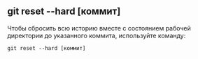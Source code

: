 ## **git reset --hard [коммит]**

Чтобы сбросить всю историю вместе с состоянием рабочей директории до указанного коммита, используйте команду:

```
git reset --hard [коммит]
```